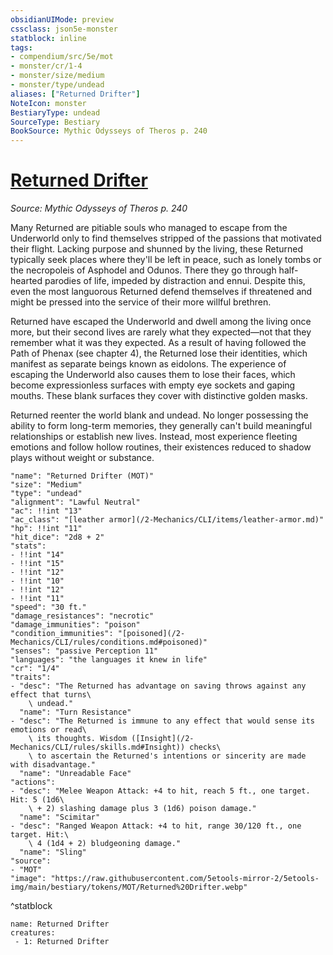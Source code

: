 ```yaml
---
obsidianUIMode: preview
cssclass: json5e-monster
statblock: inline
tags:
- compendium/src/5e/mot
- monster/cr/1-4
- monster/size/medium
- monster/type/undead
aliases: ["Returned Drifter"]
NoteIcon: monster
BestiaryType: undead
SourceType: Bestiary
BookSource: Mythic Odysseys of Theros p. 240
---
```

# [Returned Drifter](2-Mechanics\CLI\bestiary\undead/returned-drifter-mot.md)
*Source: Mythic Odysseys of Theros p. 240*  

Many Returned are pitiable souls who managed to escape from the Underworld only to find themselves stripped of the passions that motivated their flight. Lacking purpose and shunned by the living, these Returned typically seek places where they'll be left in peace, such as lonely tombs or the necropoleis of Asphodel and Odunos. There they go through half-hearted parodies of life, impeded by distraction and ennui. Despite this, even the most languorous Returned defend themselves if threatened and might be pressed into the service of their more willful brethren.

Returned have escaped the Underworld and dwell among the living once more, but their second lives are rarely what they expected—not that they remember what it was they expected. As a result of having followed the Path of Phenax (see chapter 4), the Returned lose their identities, which manifest as separate beings known as eidolons. The experience of escaping the Underworld also causes them to lose their faces, which become expressionless surfaces with empty eye sockets and gaping mouths. These blank surfaces they cover with distinctive golden masks.

Returned reenter the world blank and undead. No longer possessing the ability to form long-term memories, they generally can't build meaningful relationships or establish new lives. Instead, most experience fleeting emotions and follow hollow routines, their existences reduced to shadow plays without weight or substance.

```statblock
"name": "Returned Drifter (MOT)"
"size": "Medium"
"type": "undead"
"alignment": "Lawful Neutral"
"ac": !!int "13"
"ac_class": "[leather armor](/2-Mechanics/CLI/items/leather-armor.md)"
"hp": !!int "11"
"hit_dice": "2d8 + 2"
"stats":
- !!int "14"
- !!int "15"
- !!int "12"
- !!int "10"
- !!int "12"
- !!int "11"
"speed": "30 ft."
"damage_resistances": "necrotic"
"damage_immunities": "poison"
"condition_immunities": "[poisoned](/2-Mechanics/CLI/rules/conditions.md#poisoned)"
"senses": "passive Perception 11"
"languages": "the languages it knew in life"
"cr": "1/4"
"traits":
- "desc": "The Returned has advantage on saving throws against any effect that turns\
    \ undead."
  "name": "Turn Resistance"
- "desc": "The Returned is immune to any effect that would sense its emotions or read\
    \ its thoughts. Wisdom ([Insight](/2-Mechanics/CLI/rules/skills.md#Insight)) checks\
    \ to ascertain the Returned's intentions or sincerity are made with disadvantage."
  "name": "Unreadable Face"
"actions":
- "desc": "Melee Weapon Attack: +4 to hit, reach 5 ft., one target. Hit: 5 (1d6\
    \ + 2) slashing damage plus 3 (1d6) poison damage."
  "name": "Scimitar"
- "desc": "Ranged Weapon Attack: +4 to hit, range 30/120 ft., one target. Hit:\
    \ 4 (1d4 + 2) bludgeoning damage."
  "name": "Sling"
"source":
- "MOT"
"image": "https://raw.githubusercontent.com/5etools-mirror-2/5etools-img/main/bestiary/tokens/MOT/Returned%20Drifter.webp"
```
^statblock

```encounter-table
name: Returned Drifter
creatures:
 - 1: Returned Drifter
```